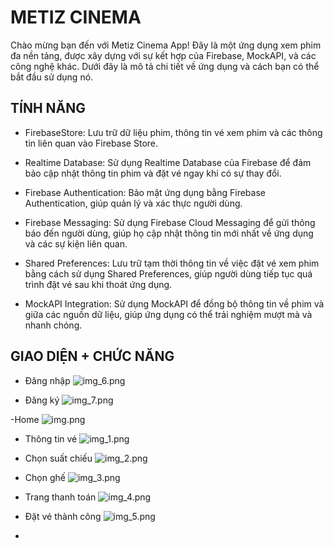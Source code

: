 # METIZ CINEMA

Chào mừng bạn đến với Metiz Cinema App! Đây là một ứng dụng xem phim đa nền tảng, được xây dựng với sự kết hợp của Firebase, MockAPI, và các công nghệ khác. Dưới đây là mô tả chi tiết về ứng dụng và cách bạn có thể bắt đầu sử dụng nó.
## TÍNH NĂNG

- FirebaseStore: Lưu trữ dữ liệu phim, thông tin vé xem phim và các thông tin liên quan vào Firebase Store.

- Realtime Database: Sử dụng Realtime Database của Firebase để đảm bảo cập nhật thông tin phim và đặt vé ngay khi có sự thay đổi.

- Firebase Authentication: Bảo mật ứng dụng bằng Firebase Authentication, giúp quản lý và xác thực người dùng.

- Firebase Messaging: Sử dụng Firebase Cloud Messaging để gửi thông báo đến người dùng, giúp họ cập nhật thông tin mới nhất về ứng dụng và các sự kiện liên quan.

- Shared Preferences: Lưu trữ tạm thời thông tin về việc đặt vé xem phim bằng cách sử dụng Shared Preferences, giúp người dùng tiếp tục quá trình đặt vé sau khi thoát ứng dụng.

- MockAPI Integration: Sử dụng MockAPI để đồng bộ thông tin về phim và giữa các nguồn dữ liệu, giúp ứng dụng có thể trải nghiệm mượt mà và nhanh chóng.

## GIAO DIỆN + CHỨC NĂNG
- Đăng nhập
![img_6.png](img_6.png)

- Đăng ký
![img_7.png](img_7.png)

-Home
![img.png](img.png)

- Thông tin vé
![img_1.png](img_1.png)

- Chọn suất chiếu
![img_2.png](img_2.png)

- Chọn ghế 
![img_3.png](img_3.png)

- Trang thanh toán
![img_4.png](img_4.png)

- Đặt vé thành công
![img_5.png](img_5.png)

-